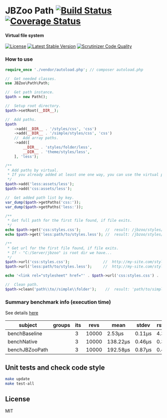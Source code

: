 # JBZoo Path  [![Build Status](https://travis-ci.org/JBZoo/Path.svg?branch=master)](https://travis-ci.org/JBZoo/Path)      [![Coverage Status](https://coveralls.io/repos/JBZoo/Path/badge.svg?branch=master&service=github)](https://coveralls.io/github/JBZoo/Path?branch=master)

#### Virtual file system

[![License](https://poser.pugx.org/JBZoo/Path/license)](https://packagist.org/packages/JBZoo/Path)
[![Latest Stable Version](https://poser.pugx.org/JBZoo/Path/v/stable)](https://packagist.org/packages/JBZoo/Path) [![Scrutinizer Code Quality](https://scrutinizer-ci.com/g/JBZoo/Path/badges/quality-score.png?b=master)](https://scrutinizer-ci.com/g/JBZoo/Path/?branch=master)

### How to use

```php
require_once './vendor/autoload.php'; // composer autoload.php

//  Get needed classes.
use JBZoo\Path\Path;

//  Get path instance.
$path = new Path();

//  Setup root directory.
$path->setRoot(__DIR__);

//  Add paths.
$path
    ->add(__DIR__ . '/styles/css', 'css')
    ->add(__DIR__ . '/simple/styles/css', 'css')
    //  Add array paths.
    ->add([
        __DIR__ . 'styles/folder/less',
        __DIR__ . 'theme/styles/less',
    ], 'less');

/**
 * Add paths by virtual.
 * If you already added at least one one way, you can use the virtual paths
 */
$path->add('less:assets/less');
$path->add('css:assets/less');

//  Get added path list by key.
var_dump($path->getPaths('css:'));
var_dump($path->getPaths('less:'));

/**
 * Get full path for the first file found, if file exits.
 */
echo $path->get('css:styles.css');           //  result: /jbzoo/styles/css/styles.css
echo $path->get('less:path/to/styles.less'); //  result: /jbzoo/styles/folder/less/path/to/styles.less

/**
 * Get url for the first file found, if file exits.
 * If - "C:/Server/jbzoo" is root dir we have...
 */
$path->url('css:styles.css');               //  http://my-site.com/styles/css/styles.css
$path->url('less:path/to/styles.less');     //  http://my-site.com/styles/css/folder/less/path/to/styles.less

echo '<link rel="stylesheet" href="' . $path->url('css:styles.css') . '">';

//  Clean path.
$path->clean('path\\to//simple\\folder');    //  result: 'path/to/simple/folder'
```

### Summary benchmark info (execution time)

See details [here](tests/phpbench/CompareWithRealpath.php)

subject | groups | its | revs | mean | stdev | rstdev | mem_real | diff
 --- | --- | --- | --- | --- | --- | --- | --- | --- 
benchBaseline |  | 3 | 10000 | 2.53μs | 0.11μs | 4.39% | 6,291,456b | 1.00x
benchNative |  | 3 | 10000 | 138.22μs | 0.46μs | 0.33% | 6,291,456b | 54.64x
benchJBZooPath |  | 3 | 10000 | 192.58μs | 0.87μs | 0.45% | 6,291,456b | 76.13x


## Unit tests and check code style
```sh
make update
make test-all
```


## License

MIT
